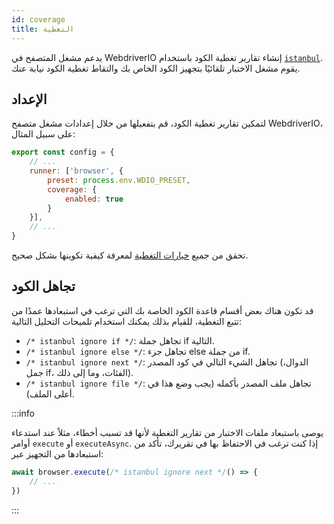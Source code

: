 ```yaml
---
id: coverage
title: التغطية
---
```


يدعم مشغل المتصفح في WebdriverIO إنشاء تقارير تغطية الكود باستخدام [`istanbul`](https://istanbul.js.org/). يقوم مشغل الاختبار تلقائيًا بتجهيز الكود الخاص بك والتقاط تغطية الكود نيابة عنك.

## الإعداد

لتمكين تقارير تغطية الكود، قم بتفعيلها من خلال إعدادات مشغل متصفح WebdriverIO، على سبيل المثال:

```js title=wdio.conf.js
export const config = {
    // ...
    runner: ['browser', {
        preset: process.env.WDIO_PRESET,
        coverage: {
            enabled: true
        }
    }],
    // ...
}
```

تحقق من جميع [خيارات التغطية](/docs/runner#coverage-options) لمعرفة كيفية تكوينها بشكل صحيح.

## تجاهل الكود

قد تكون هناك بعض أقسام قاعدة الكود الخاصة بك التي ترغب في استبعادها عمدًا من تتبع التغطية، للقيام بذلك يمكنك استخدام تلميحات التحليل التالية:

- `/* istanbul ignore if */`: تجاهل جملة if التالية.
- `/* istanbul ignore else */`: تجاهل جزء else من جملة if.
- `/* istanbul ignore next */`: تجاهل الشيء التالي في كود المصدر (الدوال، جمل if، الفئات، وما إلى ذلك).
- `/* istanbul ignore file */`: تجاهل ملف المصدر بأكمله (يجب وضع هذا في أعلى الملف).

:::info

يوصى باستبعاد ملفات الاختبار من تقارير التغطية لأنها قد تسبب أخطاء، مثلاً عند استدعاء أوامر `execute` أو `executeAsync`. إذا كنت ترغب في الاحتفاظ بها في تقريرك، تأكد من استبعادها من التجهيز عبر:

```ts
await browser.execute(/* istanbul ignore next */() => {
    // ...
})
```

:::